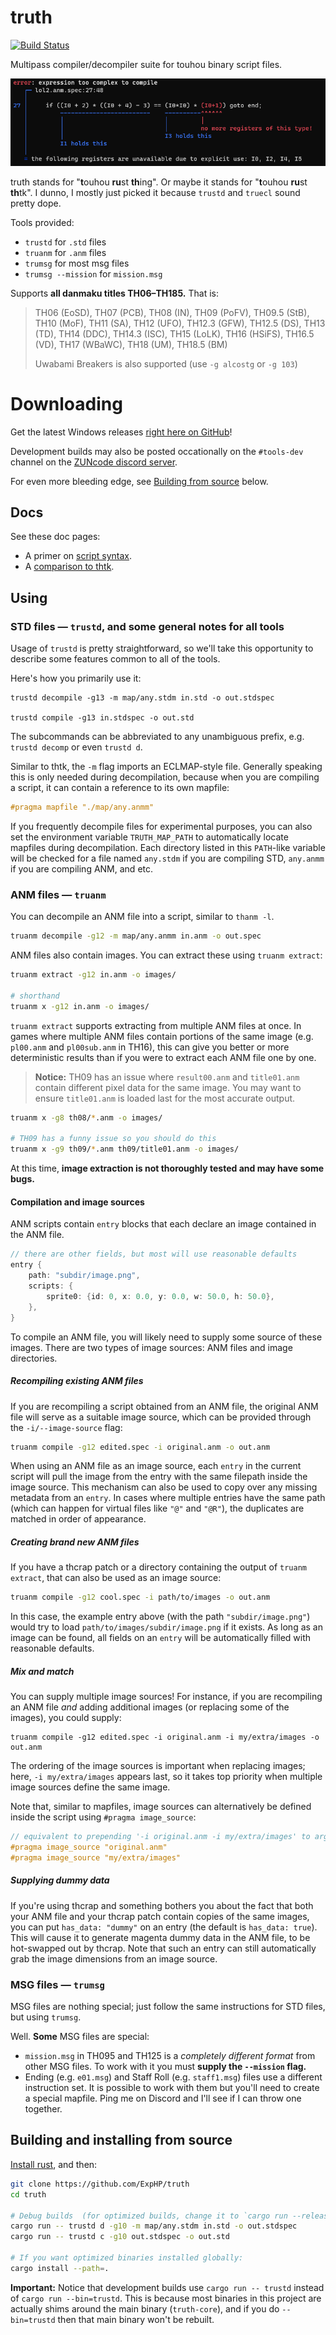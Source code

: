 # truth

[![Build Status](https://travis-ci.org/ExpHP/truth.svg?branch=main)](https://travis-ci.org/ExpHP/truth)

Multipass compiler/decompiler suite for touhou binary script files.

![Sexy error message example](./doc/img/sexy-error.png)

truth stands for "**t**ouhou **ru**st **th**ing".  Or maybe it stands for "**t**ouhou **ru**st **th**tk". I dunno, I mostly just picked it because `trustd` and `truecl` sound pretty dope.

Tools provided:

* `trustd` for `.std` files
* `truanm` for `.anm` files
* `trumsg` for most msg files
* `trumsg --mission` for `mission.msg`

Supports **all danmaku titles TH06–TH185.** <!-- NEWHU: 185 -->  That is:

> TH06 (EoSD), TH07 (PCB), TH08 (IN), TH09 (PoFV), TH09.5 (StB), TH10 (MoF), TH11 (SA), TH12 (UFO), TH12.3 (GFW), TH12.5 (DS), TH13 (TD), TH14 (DDC), TH14.3 (ISC), TH15 (LoLK), TH16 (HSiFS), TH16.5 (VD), TH17 (WBaWC), TH18 (UM), TH18.5 (BM) <!-- NEWHU: 185 -->
> 
> Uwabami Breakers is also supported (use `-g alcostg` or `-g 103`)

# Downloading

Get the latest Windows releases [right here on GitHub](https://github.com/ExpHP/truth/tags)!

Development builds may also be posted occationally on the `#tools-dev` channel on the [ZUNcode discord server](https://discord.gg/fvPJvHJ).

For even more bleeding edge, see [Building from source](#building-and-installing-from-source) below.

## Docs

See these doc pages:

* A primer on [script syntax](./doc/syntax.md).
* A [comparison to thtk](./doc/comparison-to-thtk.md).

## Using

### STD files — `trustd`, and some general notes for all tools

Usage of `trustd` is pretty straightforward, so we'll take this opportunity to describe some features common to all of the tools.

Here's how you primarily use it:

```shell
trustd decompile -g13 -m map/any.stdm in.std -o out.stdspec

trustd compile -g13 in.stdspec -o out.std
```

The subcommands can be abbreviated to any unambiguous prefix, e.g. `trustd decomp` or even `trustd d`.

Similar to thtk, the `-m` flag imports an ECLMAP-style file. Generally speaking this is only needed during decompilation, because when you are compiling a script, it can contain a reference to its own mapfile:

```C
#pragma mapfile "./map/any.anmm"
```

If you frequently decompile files for experimental purposes, you can also set the environment variable `TRUTH_MAP_PATH` to automatically locate mapfiles during decompilation.  Each directory listed in this `PATH`-like variable will be checked for a file named `any.stdm` if you are compiling STD, `any.anmm` if you are compiling ANM, and etc.

### ANM files — `truanm`

You can decompile an ANM file into a script, similar to `thanm -l`.

```sh
truanm decompile -g12 -m map/any.anmm in.anm -o out.spec
```

ANM files also contain images.  You can extract these using `truanm extract`:

```sh
truanm extract -g12 in.anm -o images/

# shorthand
truanm x -g12 in.anm -o images/
```

`truanm extract` supports extracting from multiple ANM files at once.  In games where multiple ANM files contain portions of the same image (e.g. `pl00.anm` and `pl00sub.anm` in TH16), this can give you better or more deterministic results than if you were to extract each ANM file one by one.

> **Notice:**  TH09 has an issue where `result00.anm` and `title01.anm` contain different pixel data for the same image.  You may want to ensure `title01.anm` is loaded last for the most accurate output.

```sh
truanm x -g8 th08/*.anm -o images/

# TH09 has a funny issue so you should do this
truanm x -g9 th09/*.anm th09/title01.anm -o images/
```

At this time, **image extraction is not thoroughly tested and may have some bugs.**

#### Compilation and image sources

ANM scripts contain `entry` blocks that each declare an image contained in the ANM file.

```C
// there are other fields, but most will use reasonable defaults
entry {
    path: "subdir/image.png",
    scripts: {
        sprite0: {id: 0, x: 0.0, y: 0.0, w: 50.0, h: 50.0},
    },
}
```

To compile an ANM file, you will likely need to supply some source of these images.  There are two types of image sources: ANM files and image directories.

##### Recompiling existing ANM files

If you are recompiling a script obtained from an ANM file, the original ANM file will serve as a suitable image source, which can be provided through the `-i/--image-source` flag:

```sh
truanm compile -g12 edited.spec -i original.anm -o out.anm
```

When using an ANM file as an image source, each `entry` in the current script will pull the image from the entry with the same filepath inside the image source.  This mechanism can also be used to copy over any missing metadata from an `entry`.  In cases where multiple entries have the same path (which can happen for virtual files like `"@"` and `"@R"`), the duplicates are matched in order of appearance.

##### Creating brand new ANM files

If you have a thcrap patch or a directory containing the output of `truanm extract`, that can also be used as an image source:

```sh
truanm compile -g12 cool.spec -i path/to/images -o out.anm
```

In this case, the example entry above (with the path `"subdir/image.png"`) would try to load `path/to/images/subdir/image.png` if it exists.  As long as an image can be found, all fields on an `entry` will be automatically filled with reasonable defaults.

##### Mix and match

You can supply multiple image sources!  For instance, if you are recompiling an ANM file *and* adding additional images (or replacing some of the images), you could supply:

```
truanm compile -g12 edited.spec -i original.anm -i my/extra/images -o out.anm
```

The ordering of the image sources is important when replacing images; here, `-i my/extra/images` appears last, so it takes top priority when multiple image sources define the same image.

Note that, similar to mapfiles, image sources can alternatively be defined inside the script using `#pragma image_source`:

```C
// equivalent to prepending '-i original.anm -i my/extra/images' to argument list
#pragma image_source "original.anm"
#pragma image_source "my/extra/images"
```

##### Supplying dummy data

If you're using thcrap and something bothers you about the fact that both your ANM file and your thcrap patch contain copies of the same images, you can put `has_data: "dummy"` on an entry (the default is `has_data: true`).  This will cause it to generate magenta dummy data in the ANM file, to be hot-swapped out by thcrap.  Note that such an entry can still automatically grab the image dimensions from an image source.

### MSG files — `trumsg`

MSG files are nothing special; just follow the same instructions for STD files, but using `trumsg`.

Well.  **Some** MSG files are special:

* `mission.msg` in TH095 and TH125 is a *completely different format* from other MSG files.  To work with it you must **supply the `--mission` flag.**
* Ending (e.g. `e01.msg`) and Staff Roll (e.g. `staff1.msg`) files use a different instruction set.  It is possible to work with them but you'll need to create a special mapfile.  Ping me on Discord and I'll see if I can throw one together.

## Building and installing from source

[Install rust](https://rustup.rs/), and then:

```sh
git clone https://github.com/ExpHP/truth
cd truth

# Debug builds  (for optimized builds, change it to `cargo run --release`)
cargo run -- trustd d -g10 -m map/any.stdm in.std -o out.stdspec
cargo run -- trustd c -g10 out.stdspec -o out.std

# If you want optimized binaries installed globally:
cargo install --path=.
```

**Important:** Notice that development builds use `cargo run -- trustd` instead of `cargo run --bin=trustd`.  This is because most binaries in this project are actually shims around the main binary (`truth-core`), and if you do `--bin=trustd` then that main binary won't be rebuilt.
